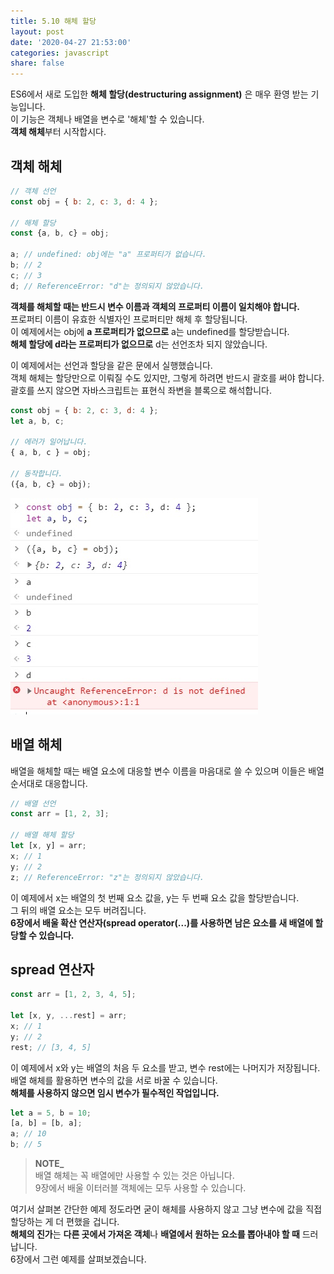```yaml
---
title: 5.10 해체 할당
layout: post
date: '2020-04-27 21:53:00'
categories: javascript
share: false
---
```


ES6에서 새로 도입한 **해체 할당(destructuring assignment)** 은 매우 환영 받는 기능입니다.  
이 기능은 객체나 배열을 변수로 '해체'할 수 있습니다.  
**객체 해체**부터 시작합시다.

## 객체 해체

```javascript
// 객체 선언
const obj = { b: 2, c: 3, d: 4 };

// 해체 할당
const {a, b, c} = obj;

a; // undefined: obj에는 "a" 프로퍼티가 없습니다.
b; // 2
c; // 3
d; // ReferenceError: "d"는 정의되지 않았습니다.
```

**객체를 해체할 때는 반드시 변수 이름과 객체의 프로퍼티 이름이 일치해야 합니다.**  
프로퍼티 이름이 유효한 식별자인 프로퍼티만 해체 후 할당됩니다.  
이 예제에서는 obj에 **a 프로퍼티가 없으므로** a는 undefined를 할당받습니다.  
**해체 할당에 d라는 프로퍼티가 없으므로** d는 선언조차 되지 않았습니다.

이 예제에서는 선언과 할당을 같은 문에서 실행했습니다.  
객체 해체는 할당만으로 이뤄질 수도 있지만, 그렇게 하려면 반드시 괄호를 써야 합니다.  
괄호를 쓰지 않으면 자바스크립트는 표현식 좌변을 블록으로 해석합니다.

```javascript
const obj = { b: 2, c: 3, d: 4 };
let a, b, c;

// 에러가 일어납니다.
{ a, b, c } = obj;

// 동작합니다.
({a, b, c} = obj);
```

![](/assets/img/learningjs/image42.jpg)

## 배열 해체

배열을 해체할 때는 배열 요소에 대응할 변수 이름을 마음대로 쓸 수 있으며 이들은 배열 순서대로 대응합니다.

```javascript
// 배열 선언
const arr = [1, 2, 3];

// 배열 해체 할당
let [x, y] = arr;
x; // 1
y; // 2
z; // ReferenceError: "z"는 정의되지 않았습니다.
```

이 예제에서 x는 배열의 첫 번째 요소 값을, y는 두 번째 요소 값을 할당받습니다.  
그 뒤의 배열 요소는 모두 버려집니다.  
**6장에서 배울 확산 연산자(spread operator(...)를 사용하면 남은 요소를 새 배열에 할당할 수 있습니다.**

## spread 연산자

```javascript
const arr = [1, 2, 3, 4, 5];

let [x, y, ...rest] = arr;
x; // 1
y; // 2
rest; // [3, 4, 5]
```

이 예제에서 x와 y는 배열의 처음 두 요소를 받고, 변수 rest에는 나머지가 저장됩니다.  
배열 해체를 활용하면 변수의 값을 서로 바꿀 수 있습니다.  
**해체를 사용하지 않으면 임시 변수가 필수적인 작업입니다.**  

```javascript
let a = 5, b = 10;
[a, b] = [b, a];
a; // 10
b; // 5
```

> **NOTE_**  
> 배열 해체는 꼭 배열에만 사용할 수 있는 것은 아닙니다.  
> 9장에서 배울 이터러블 객체에는 모두 사용할 수 있습니다.

여기서 살펴본 간단한 예제 정도라면 굳이 해체를 사용하지 않고 그냥 변수에 값을 직접 할당하는 게 더 편했을 겁니다.  
**해체의 진가**는 **다른 곳에서 가져온 객체**나 **배열에서 원하는 요소를 뽑아내야 할 때** 드러납니다.  
6장에서 그런 예제를 살펴보겠습니다.